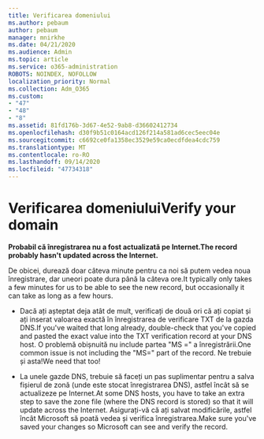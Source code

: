 ```yaml
---
title: Verificarea domeniului
ms.author: pebaum
author: pebaum
manager: mnirkhe
ms.date: 04/21/2020
ms.audience: Admin
ms.topic: article
ms.service: o365-administration
ROBOTS: NOINDEX, NOFOLLOW
localization_priority: Normal
ms.collection: Adm_O365
ms.custom:
- "47"
- "48"
- "8"
ms.assetid: 81fd176b-3d67-4e52-9ab8-d36602412734
ms.openlocfilehash: d30f9b51c0164acd126f214a581ad6cec5eec04e
ms.sourcegitcommit: c6692ce0fa1358ec3529e59ca0ecdfdea4cdc759
ms.translationtype: MT
ms.contentlocale: ro-RO
ms.lasthandoff: 09/14/2020
ms.locfileid: "47734318"
---
```

# <a name="verify-your-domain"></a><span data-ttu-id="a3279-102">Verificarea domeniului</span><span class="sxs-lookup"><span data-stu-id="a3279-102">Verify your domain</span></span>

 <span data-ttu-id="a3279-103">**Probabil că înregistrarea nu a fost actualizată pe Internet.**</span><span class="sxs-lookup"><span data-stu-id="a3279-103">**The record probably hasn't updated across the Internet.**</span></span>
  
<span data-ttu-id="a3279-104">De obicei, durează doar câteva minute pentru ca noi să putem vedea noua înregistrare, dar uneori poate dura până la câteva ore.</span><span class="sxs-lookup"><span data-stu-id="a3279-104">It typically only takes a few minutes for us to be able to see the new record, but occasionally it can take as long as a few hours.</span></span> 
  
- <span data-ttu-id="a3279-105">Dacă ați așteptat deja atât de mult, verificați de două ori că ați copiat și ați inserat valoarea exactă în înregistrarea de verificare TXT de la gazda DNS.</span><span class="sxs-lookup"><span data-stu-id="a3279-105">If you've waited that long already, double-check that you've copied and pasted the exact value into the TXT verification record at your DNS host.</span></span> <span data-ttu-id="a3279-106">O problemă obișnuită nu include partea "MS =" a înregistrării.</span><span class="sxs-lookup"><span data-stu-id="a3279-106">One common issue is not including the "MS=" part of the record.</span></span> <span data-ttu-id="a3279-107">Ne trebuie și asta!</span><span class="sxs-lookup"><span data-stu-id="a3279-107">We need that too!</span></span>

- <span data-ttu-id="a3279-108">La unele gazde DNS, trebuie să faceți un pas suplimentar pentru a salva fișierul de zonă (unde este stocat înregistrarea DNS), astfel încât să se actualizeze pe Internet.</span><span class="sxs-lookup"><span data-stu-id="a3279-108">At some DNS hosts, you have to take an extra step to save the zone file (where the DNS record is stored) so that it will update across the Internet.</span></span> <span data-ttu-id="a3279-109">Asigurați-vă că ați salvat modificările, astfel încât Microsoft să poată vedea și verifica înregistrarea.</span><span class="sxs-lookup"><span data-stu-id="a3279-109">Make sure you've saved your changes so Microsoft can see and verify the record.</span></span>
